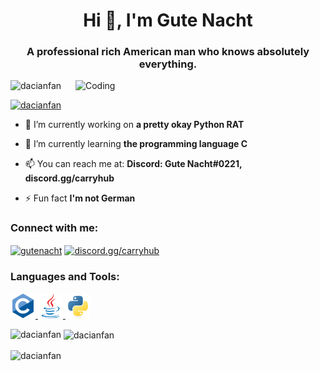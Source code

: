 <h1 align="center">Hi 👋, I'm Gute Nacht</h1>
<h3 align="center">A professional rich American man who knows absolutely everything.</h3>
<img align="right" alt="Coding" width="400" src="https://media.discordapp.net/attachments/922603678463049748/986701337402155148/download.gif">

<p align="left"> <img src="https://komarev.com/ghpvc/?username=dacianfan&label=Profile%20views&color=0e75b6&style=flat" alt="dacianfan" /> </p>

<p align="left"> <a href="https://github.com/ryo-ma/github-profile-trophy"><img src="https://github-profile-trophy.vercel.app/?username=dacianfan" alt="dacianfan" /></a> </p>

- 🔭 I’m currently working on **a pretty okay Python RAT**

- 🌱 I’m currently learning **the programming language C**

- 📫 You can reach me at: **Discord: Gute Nacht#0221, discord.gg/carryhub**

- ⚡ Fun fact **I'm not German**

<h3 align="left">Connect with me:</h3>
<p align="left">
<a href="https://www.youtube.com/c/youtube.com/c/gutenacht" target="blank"><img align="center" src="https://raw.githubusercontent.com/rahuldkjain/github-profile-readme-generator/master/src/images/icons/Social/youtube.svg" alt="gutenacht" height="30" width="40" /></a>
<a href="https://discord.gg/discord.gg/carryhub" target="blank"><img align="center" src="https://raw.githubusercontent.com/rahuldkjain/github-profile-readme-generator/master/src/images/icons/Social/discord.svg" alt="discord.gg/carryhub" height="30" width="40" /></a>
</p>

<h3 align="left">Languages and Tools:</h3>
<p align="left"> <a href="https://www.cprogramming.com/" target="_blank" rel="noreferrer"> <img src="https://raw.githubusercontent.com/devicons/devicon/master/icons/c/c-original.svg" alt="c" width="40" height="40"/> </a> <a href="https://www.java.com" target="_blank" rel="noreferrer"> <img src="https://raw.githubusercontent.com/devicons/devicon/master/icons/java/java-original.svg" alt="java" width="40" height="40"/> </a> <a href="https://www.python.org" target="_blank" rel="noreferrer"> <img src="https://raw.githubusercontent.com/devicons/devicon/master/icons/python/python-original.svg" alt="python" width="40" height="40"/> </a> </p>

<p><img align="left" src="https://github-readme-stats.vercel.app/api/top-langs?username=dacianfan&show_icons=true&locale=en&layout=compact" alt="dacianfan" /></p>

<p>&nbsp;<img align="center" src="https://github-readme-stats.vercel.app/api?username=dacianfan&show_icons=true&locale=en" alt="dacianfan" /></p>

<p><img align="center" src="https://github-readme-streak-stats.herokuapp.com/?user=dacianfan&" alt="dacianfan" /></p>

